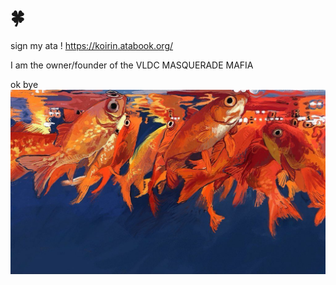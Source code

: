 # 🍀

sign my ata ! https://koirin.atabook.org/

I am the owner/founder of the VLDC MASQUERADE MAFIA 

ok bye
![image alt](https://github.com/koirinsdiary/-/blob/f2f98cbaa16578018c0d32749c1dd2a332418a33/b62aa044a8cc7e628be05c1df6031124.jpg)
